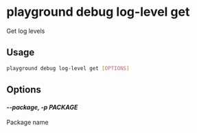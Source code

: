 # playground debug log-level get

Get log levels

## Usage

```bash
playground debug log-level get [OPTIONS]
```

## Options

#### *--package, -p PACKAGE*

Package name


